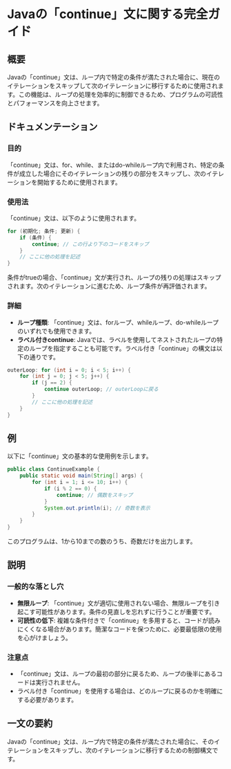 <!--
Meta Description: # Javaの「continue」文に関する完全ガイド ## 概要 Javaの「continue」文は、ループ内で特定の条件が満たされた場合に、現在のイテレーションをスキップして次のイテレーションに移行するために使用されます。この機能は、ループの処理を効率的に制御できるため、プログラムの可読性とパフ...
Meta Keywords: continue, javaの, java, int, ループ内で特定の条件が満たされた場合に
-->

# Javaの「continue」文に関する完全ガイド

## 概要
Javaの「continue」文は、ループ内で特定の条件が満たされた場合に、現在のイテレーションをスキップして次のイテレーションに移行するために使用されます。この機能は、ループの処理を効率的に制御できるため、プログラムの可読性とパフォーマンスを向上させます。

## ドキュメンテーション
### 目的
「continue」文は、for、while、またはdo-whileループ内で利用され、特定の条件が成立した場合にそのイテレーションの残りの部分をスキップし、次のイテレーションを開始するために使用されます。

### 使用法
「continue」文は、以下のように使用されます。

```java
for (初期化; 条件; 更新) {
    if (条件) {
        continue; // この行より下のコードをスキップ
    }
    // ここに他の処理を記述
}
```

条件がtrueの場合、「continue」文が実行され、ループの残りの処理はスキップされます。次のイテレーションに進むため、ループ条件が再評価されます。

### 詳細
- **ループ種類**: 「continue」文は、forループ、whileループ、do-whileループのいずれでも使用できます。
- **ラベル付きcontinue**: Javaでは、ラベルを使用してネストされたループの特定のループを指定することも可能です。ラベル付き「continue」の構文は以下の通りです。

```java
outerLoop: for (int i = 0; i < 5; i++) {
    for (int j = 0; j < 5; j++) {
        if (j == 2) {
            continue outerLoop; // outerLoopに戻る
        }
        // ここに他の処理を記述
    }
}
```

## 例
以下に「continue」文の基本的な使用例を示します。

```java
public class ContinueExample {
    public static void main(String[] args) {
        for (int i = 1; i <= 10; i++) {
            if (i % 2 == 0) {
                continue; // 偶数をスキップ
            }
            System.out.println(i); // 奇数を表示
        }
    }
}
```
このプログラムは、1から10までの数のうち、奇数だけを出力します。

## 説明
### 一般的な落とし穴
- **無限ループ**: 「continue」文が適切に使用されない場合、無限ループを引き起こす可能性があります。条件の見直しを忘れずに行うことが重要です。
- **可読性の低下**: 複雑な条件付きで「continue」を多用すると、コードが読みにくくなる場合があります。簡潔なコードを保つために、必要最低限の使用を心がけましょう。

### 注意点
- 「continue」文は、ループの最初の部分に戻るため、ループの後半にあるコードは実行されません。
- ラベル付き「continue」を使用する場合は、どのループに戻るのかを明確にする必要があります。

## 一文の要約
Javaの「continue」文は、ループ内で特定の条件が満たされた場合に、そのイテレーションをスキップし、次のイテレーションに移行するための制御構文です。